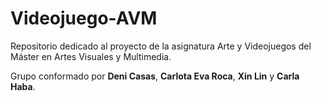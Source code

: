 # Videojuego-AVM
Repositorio dedicado al proyecto de la asignatura Arte y Videojuegos del Máster en Artes Visuales y Multimedia.

Grupo conformado por **Deni Casas**, **Carlota Eva Roca**, **Xin Lin** y **Carla Haba**.
